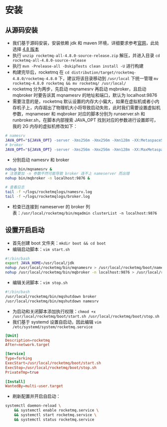 
# 安装

## 从源码安装

- 我们基于源码安装，安装依赖 jdk 和 maven 环境，详细要求参考[官网](https://rocketmq.apache.org/docs/quick-start/)，此处选择 [4.8 版本](https://www.apache.org/dyn/closer.cgi?path=rocketmq/4.8.0/rocketmq-all-4.8.0-source-release.zip)
- 执行 `unzip rocketmq-all-4.8.0-source-release.zip` 解压，并进入目录 `cd rocketmq-all-4.8.0-source-release`
- 执行 `mvn -Prelease-all -DskipTests clean install -U` 进行构建
- 构建完毕后，rocketmq 在 `cd distribution/target/rocketmq-4.8.0/rocketmq-4.8.0` 下，建议将该目录移动到 `/usr/local` 下统一管理 `mv rocketmq-4.8.0 rocketmq && mv rocketmq/ /usr/local/`
- rocketmq 分为两步，先启动 mqnamesrv 再启动 mqbroker，且启动 mqbroker 时要告诉其 mqnamesrv 的地址和端口，默认为 localhost:9876
- 需要注意的是，rocketmq 默认设置的内存大小偏大，如果在虚拟机或者小内存机子上，内存超出了物理机大小将导致启动失败，此时我们需要设置虚拟机参数，mqnameser 和 mqbroker 对应的脚本分别为 runserver.sh 和 runbroker.sh，在脚本内部搜索 JAVA_OPT 找到对应的参数进行设置即可，我的 2G 内存的虚拟机修改如下：
```sh
# namesrv
JAVA_OPT="${JAVA_OPT} -server -Xms256m -Xmx256m -Xmn128m -XX:MetaspaceSize=128m -XX:MaxMetaspaceSize=320m"
# broker
JAVA_OPT="${JAVA_OPT} -server -Xms256m -Xmx256m -Xmn128m -XX:MaxMetaspaceSize=100m"
```
- 分别启动 namesrv 和 broker
```bash
nohup bin/mqnamesrv &
# 注意要加 -n 参数不然可能导致 broker 连不上 nameserver 而出错
nohup bin/mqbroker -n localhost:9876 &

# 查看日志
tail -f ~/logs/rocketmqlogs/namesrv.log
tail -f ~/logs/rocketmqlogs/broker.log
```
- 检查已连接到 nameserver 的 broker 列表：`/usr/local/rocketmq/bin/mqadmin clusterList -n localhost:9876`


## 设置开启启动

- 首先创建 boot 文件夹：`mkdir boot && cd boot`
- 编辑启动脚本：`vim start.sh`
```sh
#!/bin/bash
export JAVA_HOME=/usr/local/jdk
nohup /usr/local/rocketmq/bin/mqnamesrv > /usr/local/rocketmq/boot/nameserver.log 2>&1 &
nohup /usr/local/rocketmq/bin/mqbroker -n localhost:9876 > /usr/local/rocketmq/boot/broker.log 2>&1 &
```
- 编辑关闭脚本：`vim stop.sh`
```sh
#!/bin/bash
/usr/local/rocketmq/bin/mqshutdown broker
/usr/local/rocketmq/bin/mqshutdown namesrv
```
- 为启动和关闭脚本添加执行权限：`chmod +x /usr/local/rocketmq/boot/start.sh /usr/local/rocketmq/boot/stop.sh`
- 我们基于 systemd 设置自启动，因此编辑 `vim /etc/systemd/system/rocketmq.service`
```conf
[Unit]
Description=rocketmq
After=network.target

[Service]
Type=forking
ExecStart=/usr/local/rocketmq/boot/start.sh
ExecStop=/usr/local/rocketmq/boot/stop.sh
PrivateTmp=true
 
[Install]  
WantedBy=multi-user.target
```
- 刷新配置并开启自启动：
```bash
systemctl daemon-reload \
    && systemctl enable rocketmq.service \
    && systemctl start rocketmq.service \
    && systemctl status rocketmq.service
```